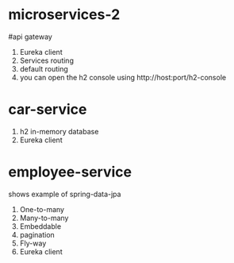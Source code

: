 # microservices-2

#api gateway 
1. Eureka client
2. Services routing
3. default routing
4. you can open the h2 console using http://host:port/h2-console


# car-service
1. h2 in-memory database
2. Eureka client


# employee-service
shows example of spring-data-jpa
1. One-to-many
2. Many-to-many
3. Embeddable
4. pagination
5. Fly-way
6. Eureka client